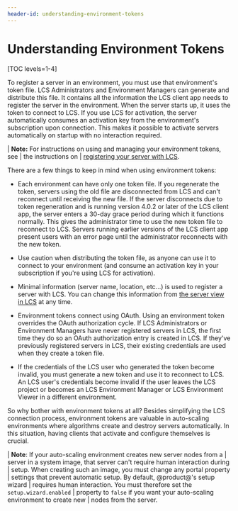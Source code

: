```yaml
---
header-id: understanding-environment-tokens
---
```


# Understanding Environment Tokens

[TOC levels=1-4]

To register a server in an environment, you must use that environment's token 
file. LCS Administrators and Environment Managers can generate and distribute 
this file. It contains all the information the LCS client app needs to register 
the server in the environment. When the server starts up, it uses the token to 
connect to LCS. If you use LCS for activation, the server automatically consumes 
an activation key from the environment's subscription upon connection. This 
makes it possible to activate servers automatically on startup with no 
interaction required. 

| **Note:** For instructions on using and managing your environment tokens, see 
| the instructions on 
| [registering your server with LCS](/discover/deployment/-/knowledge_base/7-2/activating-your-liferay-dxp-server-with-lcs). 

There are a few things to keep in mind when using environment tokens: 

-   Each environment can have only one token file. If you regenerate the token, 
    servers using the old file are disconnected from LCS and can't reconnect 
    until receiving the new file. If the server disconnects due to token 
    regeneration and is running version 4.0.2 or later of the LCS client app, 
    the server enters a 30-day grace period during which it functions normally. 
    This gives the administrator time to use the new token file to reconnect to 
    LCS. Servers running earlier versions of the LCS client app present users 
    with an error page until the administrator reconnects with the new token. 

-   Use caution when distributing the token file, as anyone can use it to 
    connect to your environment (and consume an activation key in your 
    subscription if you're using LCS for activation). 

-   Minimal information (server name, location, etc...) is used to register a 
    server with LCS. You can change this information from 
    [the server view in LCS](/discover/deployment/-/knowledge_base/7-2/managing-lcs-servers) 
    at any time. 

-   Environment tokens connect using OAuth. Using an environment token overrides 
    the OAuth authorization cycle. If LCS Administrators or Environment Managers 
    have never registered servers in LCS, the first time they do so an OAuth 
    authorization entry is created in LCS. If they've previously registered 
    servers in LCS, their existing credentials are used when they create a token 
    file. 

-   If the credentials of the LCS user who generated the token become invalid, 
    you must generate a new token and use it to reconnect to LCS. An LCS user's 
    credentials become invalid if the user leaves the LCS project or becomes an 
    LCS Environment Manager or LCS Environment Viewer in a different 
    environment. 

So why bother with environment tokens at all? Besides simplifying the LCS 
connection process, environment tokens are valuable in auto-scaling environments 
where algorithms create and destroy servers automatically. In this situation, 
having clients that activate and configure themselves is crucial. 

| **Note**: If your auto-scaling environment creates new server nodes from a 
| server in a system image, that server can't require human interaction during 
| setup. When creating such an image, you must change any portal property 
| settings that prevent automatic setup. By default, @product@'s setup wizard 
| requires human interaction. You must therefore set the `setup.wizard.enabled` 
| property to `false` if you want your auto-scaling environment to create new 
| nodes from the server. 
